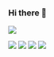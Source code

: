 ### Hi there 👋

![](https://github-profile-summary-cards.vercel.app/api/cards/profile-details?username=thc1006&theme=github)

![](https://github-profile-summary-cards.vercel.app/api/cards/repos-per-language?username=thc1006&theme=github)
![](https://github-profile-summary-cards.vercel.app/api/cards/most-commit-language?username=thc1006&theme=github)
![](https://github-profile-summary-cards.vercel.app/api/cards/stats?username=thc1006&theme=github)
![](http://github-profile-summary-cards.vercel.app/api/cards/productive-time?username=thc1006&theme=github&utcOffset=8)

<!--
**thc1006/thc1006** is a ✨ _special_ ✨ repository because its `README.md` (this file) appears on your GitHub profile.

Here are some ideas to get you started:

- 🔭 I’m currently working on ...
- 🌱 I’m currently learning ...
- 👯 I’m looking to collaborate on ...
- 🤔 I’m looking for help with ...
- 💬 Ask me about ...
- 📫 How to reach me: ...
- 😄 Pronouns: ...
- ⚡ Fun fact: ...
-->
